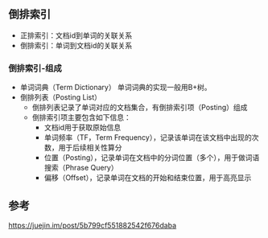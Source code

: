 ## 倒排索引
- 正排索引：文档id到单词的关联关系
- 倒排索引：单词到文档id的关联关系

### 倒排索引-组成
- 单词词典（Term Dictionary）
  单词词典的实现一般用B+树。
- 倒排列表（Posting List）
  - 倒排列表记录了单词对应的文档集合，有倒排索引项（Posting）组成
  - 倒排索引项主要包含如下信息：
      - 文档id用于获取原始信息
      - 单词频率（TF，Term Frequency），记录该单词在该文档中出现的次数，用于后续相关性算分 
      - 位置（Posting），记录单词在文档中的分词位置（多个），用于做词语搜索（Phrase Query） 
      - 偏移（Offset），记录单词在文档的开始和结束位置，用于高亮显示

## 参考
https://juejin.im/post/5b799cf551882542f676daba